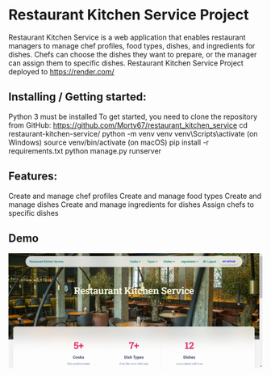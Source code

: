# Restaurant Kitchen Service Project

Restaurant Kitchen Service is a web application that enables restaurant managers to manage chef profiles,
food types, dishes, and ingredients for dishes. Chefs can choose the dishes they want to prepare, or the manager can 
assign them to specific dishes.
Restaurant Kitchen Service Project deployed to https://render.com/

## Installing / Getting started:
Python 3 must be installed
To get started, you need to clone the repository from GitHub: https://github.com/Morty67/restaurant_kitchen_service
cd restaurant-kitchen-service/
python -m venv venv
venv\Scripts\activate (on Windows)
source venv/bin/activate (on macOS)
pip install -r requirements.txt
python manage.py runserver

## Features:

Create and manage chef profiles
Create and manage food types
Create and manage dishes
Create and manage ingredients for dishes
Assign chefs to specific dishes

## Demo
![demo.png](demo.png)